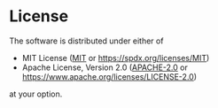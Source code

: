 # License

The software is distributed under either of

- MIT License ([MIT](LICENSES/MIT) or https://spdx.org/licenses/MIT)
- Apache License, Version 2.0 ([APACHE-2.0](LICENSES/APACHE-2.0) or https://www.apache.org/licenses/LICENSE-2.0)

at your option.
